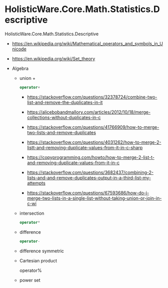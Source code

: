 # HolisticWare.Core.Math.Statistics.Descriptive

HolisticWare.Core.Math.Statistics.Descriptive



*   https://en.wikipedia.org/wiki/Mathematical_operators_and_symbols_in_Unicode

*   https://en.wikipedia.org/wiki/Set_theory

*   Algebra

    *   union +

        ```csharp
        operator+
        ```

        *   https://stackoverflow.com/questions/32378724/combine-two-list-and-remove-the-duplicates-in-it

        *   https://alicebobandmallory.com/articles/2012/10/18/merge-collections-without-duplicates-in-c

        *   https://stackoverflow.com/questions/41766909/how-to-merge-two-lists-and-remove-duplicates

        *   https://stackoverflow.com/questions/4031262/how-to-merge-2-listt-and-removing-duplicate-values-from-it-in-c-sharp

        *   https://copyprogramming.com/howto/how-to-merge-2-list-t-and-removing-duplicate-values-from-it-in-c

        *   https://stackoverflow.com/questions/3682437/combining-2-lists-and-and-remove-duplicates-output-in-a-third-list-my-attempts

        *   https://stackoverflow.com/questions/67593686/how-do-i-merge-two-lists-in-a-single-list-without-taking-union-or-join-in-c-wi

    *   intersection

        ```csharp
        operator*
        ```

    *   difference

        ```csharp
        operator-
        ```

    *   difference symmetric

    *   Cartesian product

        operator%

    *   power set


